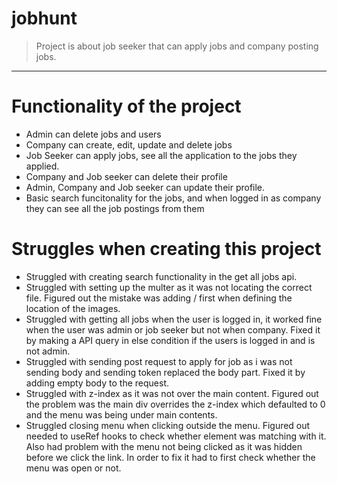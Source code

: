 # jobhunt

> Project is about job seeker that can apply jobs and company posting jobs. 
<hr>

# Functionality of the project

* Admin can delete jobs and users
* Company can create, edit, update and delete jobs
* Job Seeker can apply jobs, see all the application to the jobs they applied.
* Company and Job seeker can delete their profile
* Admin, Company and Job seeker can update their profile.
* Basic search funcitonality for the jobs, and when logged in as company they can see all the job postings from them

# Struggles when creating this project

* Struggled with creating search functionality in the get all jobs api.
* Struggled with setting up the multer as it was not locating the correct file. Figured out the mistake was adding / first when defining the location of the images.
* Struggled with getting all jobs when the user is logged in, it worked fine when the user was admin or job seeker but not when company. Fixed it by making a API query in else condition if the users is logged in and is not admin.
* Struggled with sending post request to apply for job as i was not sending body and sending token replaced the body part. Fixed it by adding empty body to the request.
* Struggled with z-index as it was not over the main content. Figured out the problem was the main div overrides the z-index which defaulted to 0 and the menu was being under main contents.
* Struggled closing menu when clicking outside the menu. Figured out needed to useRef hooks to check whether element was matching with it. Also had problem with the menu not being clicked as it was hidden before we click the link. In order to fix it had to first check whether the menu was open or not.

